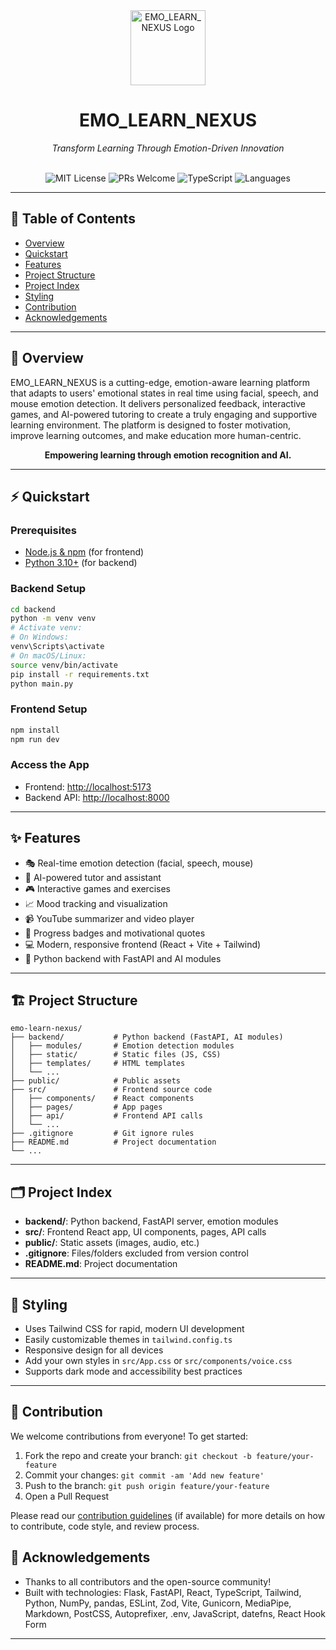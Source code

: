 


<div align="center">
  <img src="https://raw.githubusercontent.com/RohithMacharla11/emolearn/main/public/logo.png" alt="EMO_LEARN_NEXUS Logo" width="120" />
  
  # EMO_LEARN_NEXUS
  
  <i>Transform Learning Through Emotion-Driven Innovation</i>
  
  <br>
  <img src="https://img.shields.io/badge/license-MIT-green.svg" alt="MIT License">
  <img src="https://img.shields.io/badge/PRs-welcome-brightgreen.svg" alt="PRs Welcome">
  <img src="https://img.shields.io/badge/typescript-77.3%25-blue" alt="TypeScript">
  <img src="https://img.shields.io/badge/languages-5-lightgrey" alt="Languages">
</div>

---

## 📑 Table of Contents
- [Overview](#overview)
- [Quickstart](#quickstart)
- [Features](#features)
- [Project Structure](#project-structure)
- [Project Index](#project-index)
- [Styling](#styling)
- [Contribution](#contribution)
- [Acknowledgements](#acknowledgements)

---

## 📝 Overview
EMO_LEARN_NEXUS is a cutting-edge, emotion-aware learning platform that adapts to users' emotional states in real time using facial, speech, and mouse emotion detection. It delivers personalized feedback, interactive games, and AI-powered tutoring to create a truly engaging and supportive learning environment. The platform is designed to foster motivation, improve learning outcomes, and make education more human-centric.

<div align="center">
  <b>Empowering learning through emotion recognition and AI.</b>
</div>

---

## ⚡ Quickstart

### Prerequisites
- [Node.js & npm](https://nodejs.org/) (for frontend)
- [Python 3.10+](https://www.python.org/) (for backend)

### Backend Setup
```bash
cd backend
python -m venv venv
# Activate venv:
# On Windows:
venv\Scripts\activate
# On macOS/Linux:
source venv/bin/activate
pip install -r requirements.txt
python main.py
```

### Frontend Setup
```bash
npm install
npm run dev
```

### Access the App
- Frontend: [http://localhost:5173](http://localhost:5173)
- Backend API: [http://localhost:8000](http://localhost:8000)

---

## ✨ Features
- 🎭 Real-time emotion detection (facial, speech, mouse)
- 🤖 AI-powered tutor and assistant
- 🎮 Interactive games and exercises
- 📈 Mood tracking and visualization
- 📹 YouTube summarizer and video player
- 🏅 Progress badges and motivational quotes
- 💻 Modern, responsive frontend (React + Vite + Tailwind)
- 🐍 Python backend with FastAPI and AI modules

---

## 🏗️ Project Structure
```
emo-learn-nexus/
├── backend/           # Python backend (FastAPI, AI modules)
│   ├── modules/       # Emotion detection modules
│   ├── static/        # Static files (JS, CSS)
│   ├── templates/     # HTML templates
│   └── ...
├── public/            # Public assets
├── src/               # Frontend source code
│   ├── components/    # React components
│   ├── pages/         # App pages
│   ├── api/           # Frontend API calls
│   └── ...
├── .gitignore         # Git ignore rules
├── README.md          # Project documentation
└── ...
```

---

## 🗂️ Project Index
- **backend/**: Python backend, FastAPI server, emotion modules
- **src/**: Frontend React app, UI components, pages, API calls
- **public/**: Static assets (images, audio, etc.)
- **.gitignore**: Files/folders excluded from version control
- **README.md**: Project documentation

---

## 🎨 Styling
- Uses Tailwind CSS for rapid, modern UI development
- Easily customizable themes in `tailwind.config.ts`
- Responsive design for all devices
- Add your own styles in `src/App.css` or `src/components/voice.css`
- Supports dark mode and accessibility best practices

---

## 🤝 Contribution
We welcome contributions from everyone! To get started:
1. Fork the repo and create your branch: `git checkout -b feature/your-feature`
2. Commit your changes: `git commit -am 'Add new feature'`
3. Push to the branch: `git push origin feature/your-feature`
4. Open a Pull Request

Please read our [contribution guidelines](CONTRIBUTING.md) (if available) for more details on how to contribute, code style, and review process.

<!-- ---

## 📜 License
This project is licensed under the MIT License. See the [LICENSE](LICENSE) file for details.

--- -->

## 🙏 Acknowledgements
- Thanks to all contributors and the open-source community!
- Built with technologies: Flask, FastAPI, React, TypeScript, Tailwind, Python, NumPy, pandas, ESLint, Zod, Vite, Gunicorn, MediaPipe, Markdown, PostCSS, Autoprefixer, .env, JavaScript, datefns, React Hook Form

---
